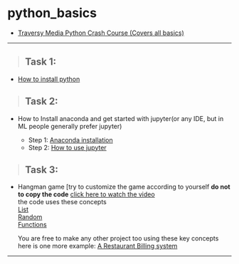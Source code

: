 # python_basics

- [Traversy Media Python Crash Course (Covers all basics)](https://www.youtube.com/watch?v=JJmcL1N2KQs&t=101s)

---

> ## Task 1:
- [How to install python](https://www.youtube.com/watch?v=wp15jyylSEQ)

> ## Task 2:
- How to Install anaconda and get started with jupyter(or any IDE, but in ML people generally prefer jupyter)

  * Step 1: [Anaconda installation](https://www.anaconda.com/products/individual) 
  * Step 2: [How to use jupyter](https://www.youtube.com/watch?v=-MyjG00la2k)

>  ## Task 3: 
- Hangman game [try to customize the game according to yourself **do not to copy the code** 
[click here to watch the video](https://www.youtube.com/watch?v=PpoBVCagFo4])\
the code uses these concepts \
[List](https://www.youtube.com/watch?v=ohCDWZgNIU0)\
[Random](https://www.youtube.com/watch?v=JloQCKZZFc0)\
[Functions](https://www.youtube.com/watch?v=BVfCWuca9nw)

  You are free to make any other project too using these key concepts here is one more example: [A Restaurant Billing system](https://github.com/HarshKapadia2/Restaurant-Billing-Python)

---
